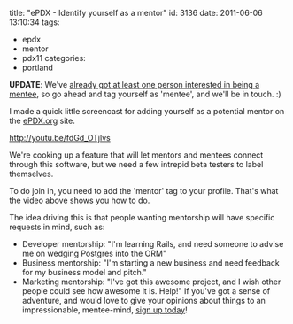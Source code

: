 title: "ePDX - Identify yourself as a mentor"
id: 3136
date: 2011-06-06 13:10:34
tags: 
- epdx
- mentor
- pdx11
categories: 
- portland

**UPDATE**: We've [already got at least one person interested in being a mentee](https://twitter.com/#!/geografa/statuses/77849821729394688), so go ahead and tag yourself as 'mentee', and we'll be in touch. :)

I made a quick little screencast for adding yourself as a potential mentor on the [ePDX.org](http://epdx.org) site. 

http://youtu.be/fdGd_OTjlvs

We're cooking up a feature that will let mentors and mentees connect through this software, but we need a few intrepid beta testers to label themselves. 

To do join in, you need to add the 'mentor' tag to your profile. That's what the video above shows you how to do.

The idea driving this is that people wanting mentorship will have specific requests in mind, such as: 

*   Developer mentorship: "I'm learning Rails, and need someone to advise me on wedging Postgres into the ORM"
*   Business mentorship: "I'm starting a new business and need feedback for my business model and pitch."
*   Marketing mentorship: "I've got this awesome project, and I wish other people could see how awesome it is. Help!"
If you've got a sense of adventure, and would love to give your opinions about things to an impressionable, mentee-mind, [sign up today](http://epdx.org/sign_in)!
